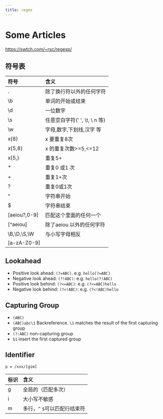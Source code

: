 ```yaml
---
title: regex
---
```


# Some Articles

https://swtch.com/~rsc/regexp/

## 符号表

| 符号         | 含义                          |
|:-------------|:------------------------------|
| .            | 除了换行符以外的任何字符      |
| \b           | 单词的开始或结束              |
| \d           | 一位数字                      |
| \s           | 任意空白字符(' ', \t, \ n 等) |
| \w           | 字母,数字,下划线,汉字 等      |
| x{8}         | x 要重复8次                   |
| x{5,8}       | x 的重复次数>=5,<=12          |
| x{5,}        | 重复5+                        |
| *            | 重复0 或1 次                  |
| +            | 重复1+次                      |
| ?            | 重复0或1次                    |
| ^            | 字符串开始                    |
| $            | 字符串结束                    |
| [aeiou?,0-9] | 匹配这个里面的任何一个        |
| [^aeiou]     | 除了aeiou 以外的任何字符      |
| \B,\D,\S,\W  | 与小写字母相反                |
| [a-zA-Z0-9]  |                               |

## Lookahead

* Positive look ahead: `(?=ABC)`. e.g. `hello(?=ABC)`
* Negative look ahead: `(?!ABC)`: e.g. `hello(?!ABC)`
* Positive look behind: `(?<=ABC)`: e.g. `(?<=ABC)hello`
* Negative look behind: `(?<!ABC)`: e.g. `(?<!ABC)hello`

## Capturing Group

* `(ABC)`
* `(ABC)abc\1` Backreference. `\1` matches the result of the first capturing group
* `(?:ABC)` non-capturing group
* `$1` insert the first captured group

## Identifier

`p = /xxx/[gim]`

| 标识 | 含义                          |
|:-----|:------------------------------|
| g    | 全局的（匹配多次）            |
| i    | 大小写不敏感                  |
| m    | 多行，`^` `$`可以匹配行结束符 |
